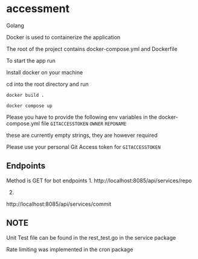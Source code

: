 # accessment
Golang

Docker is used to containerize the application

The root of the project contains docker-compose.yml and Dockerfile

To start the app run 

Install docker on your machine

cd into the root directory and run 

`docker build .`

`docker compose up`

Please you have to provide the following env variables in the docker-compose.yml file
`GITACCESSTOKEN`
`OWNER`
`REPONAME`

these are currently empty strings, they are however required

Please use your personal Git Access token for `GITACCESSTOKEN`

## Endpoints 
Method is GET for bot endpoints
1.
http://localhost:8085/api/services/repo

2.
http://localhost:8085/api/services/commit

## NOTE
Unit Test file can be found in the rest_test.go in the service package

Rate limiting was implemented in the cron package



